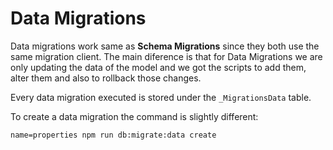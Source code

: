 # Data Migrations

Data migrations work same as **Schema Migrations** since they both use the same migration client. The main diference is that for Data Migrations we are only updating the data of the model and we got the scripts to add them, alter them and also to rollback those changes.

Every data migration executed is stored under the `_MigrationsData` table.

To create a data migration the command is slightly different:

```
name=properties npm run db:migrate:data create
```